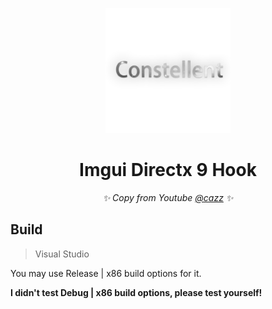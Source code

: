 <p align="center">
  <img src="https://raw.githubusercontent.com/Constellent/nl_file/main/image/menu_logo.png" width="200" height="200">
</p>

<div align="center">
  
# Imgui Directx 9 Hook

_✨ Copy from Youtube [@cazz]([https://github.com/TKazer/CS2_External](https://www.youtube.com/@cazz)) ✨_

</div>

## Build

> Visual Studio

You may use Release | x86 build options for it.

<b>I didn't test Debug | x86 build options, please test yourself! </b>
